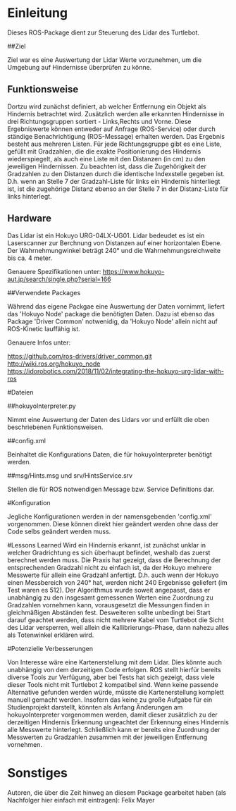 # Einleitung

Dieses ROS-Package dient zur Steuerung des Lidar des Turtlebot.

##Ziel

Ziel war es eine Auswertung der Lidar Werte vorzunehmen, um die Umgebung auf Hindernisse überprüfen zu könne.

## Funktionsweise

Dortzu wird zunächst definiert, ab welcher Entfernung ein Objekt als Hindernis betrachtet wird. Zusätzlich werden alle erkannten Hindernisse in drei Richtungsgruppen sortiert - Links,Rechts und Vorne. Diese Ergebniswerte können entweder auf Anfrage (ROS-Service) oder durch ständige Benachrichtigung (ROS-Message) erhalten werden. Das Ergebnis besteht aus mehreren Listen. Für jede Richtungsgruppe gibt es eine Liste, gefüllt mit Gradzahlen, die die exakte Positionierung des Hindernis wiederspiegelt, als auch eine Liste mit den Distanzen (in cm) zu den jeweiligen Hindernissen. Zu beachten ist, dass die Zugehörigkeit der Gradzahlen zu den Distanzen durch die identische Indexstelle gegeben ist. 
D.h. wenn an Stelle 7 der Gradzahl-Liste für links ein Hindernis hinterliegt ist, ist die zugehörige Distanz ebenso an der Stelle 7 in der Distanz-Liste für links hinterlegt.

## Hardware

Das Lidar ist ein Hokuyo URG-04LX-UG01.
Lidar bedeudet es ist ein Laserscanner zur Berchnung von Distanzen auf einer horizontalen Ebene. Der Wahrnehmungwinkel beträgt 240° und die Wahrnehmungsreichweite bis ca. 4 meter.

Genauere Spezifikationen unter:
https://www.hokuyo-aut.jp/search/single.php?serial=166

##Verwendete Packages

Während das eigene Packgae eine Auswertung der Daten vornimmt, liefert das 'Hokuyo Node' package die benötigten Daten. Dazu ist ebenso das Package 'Driver Common' notwenidig, da 'Hokuyo Node' allein nicht auf ROS-Kinetic lauffähig ist.

Genauere Infos unter:

https://github.com/ros-drivers/driver_common.git
http://wiki.ros.org/hokuyo_node
https://idorobotics.com/2018/11/02/integrating-the-hokuyo-urg-lidar-with-ros

#Dateien

##hokuyoInterpreter.py

Nimmt eine Auswertung der Daten des Lidars vor und erfüllt die oben beschriebenen Funktionsweisen.

##config.xml

Beinhaltet die Konfigurations Daten, die für hokuyoInterpreter benötigt werden.

##msg/Hints.msg und srv/HintsService.srv

Stellen die für ROS notwendigen Message bzw. Service Definitions dar.

#Konfiguration

Jegliche Konfigurationen werden in der namensgebenden 'config.xml' vorgenommen. Diese können direkt hier geändert werden ohne dass der Code selbs geändert werden muss.

#Lessons Learned
Wird ein Hindernis erkannt, ist zunächst unklar in welcher Gradrichtung es sich überhaupt befindet, weshalb das zuerst berechnet werden muss. Die Praxis hat gezeigt, dass die Berechnung der entsprechenden Gradzahl nicht zu einfach ist, da der Hokuyo mehrere Messwerte für allein eine Gradzahl anfertigt. D.h. auch wenn der Hokuyo einen Messbereich von 240° hat, werden nicht 240 Ergebnisse geliefert (im Test waren es 512). Der Algorithmus wurde soweit angepasst, dass er unabhängig zu den insgesamt gemessenen Werten eine Zuordnung zu Gradzahlen vornehmen kann, vorausgesetzt die Messungen finden in gleichmäßigen Abständen fest. 
Desweiteren sollte unbedingt bei Start darauf geachtet werden, dass nicht mehrere Kabel vom Turtlebot die Sicht des Lidar versperren, weil allein die Kallibrierungs-Phase, dann nahezu alles als Totenwinkel erklären wird.

#Potenzielle Verbesserungen

Von Interesse wäre eine Kartenerstellung mit dem Lidar. Dies könnte auch unabhängig von dem derzeitigen Code erfolgen. ROS stellt hierfür bereits diverse Tools zur Verfügung, aber bei Tests hat sich gezeigt, dass viele dieser Tools nicht mit Turtlebot 2 kompatibel sind. Wenn keine passende Alternative gefunden werden würde, müsste die Kartenerstellung komplett manuell gemacht werden. Insofern das keine zu große Aufgabe für ein Studienprojekt darstellt, könnten als Anfang Änderungen am hokuyoInterpreter vorgenommen werden, damit dieser zusätzlich zu der derzeitigen Hindernis Erkennung ungeachtet der Erkennung eines Hindernis alle Messwerte hinterlegt. Schließlich kann er bereits eine Zuordnung der Messwerten zu Gradzahlen zusammen mit der jeweiligen Entfernung vornehmen.

# Sonstiges

Autoren, die über die Zeit hinweg an diesem Package gearbeitet haben (als Nachfolger hier einfach mit eintragen):
Felix Mayer 
